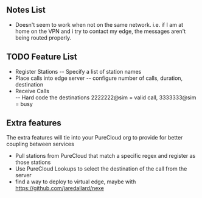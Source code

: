 Notes List
----------
- Doesn't seem to work when not on the same network.  i.e. if I am at home on the VPN and i try to contact my edge, the messages aren't being routed properly.


TODO Feature List
-----------------
- Register Stations
-- Specify a list of station names
- Place calls into edge server
-- configure number of calls, duration, destination
- Receive Calls  
-- Hard code the destinations 2222222@sim = valid call, 3333333@sim = busy


Extra features
--------------
The extra features will tie into your PureCloud org to provide for better coupling between services
- Pull stations from PureCloud that match a specific regex and register as those stations
- Use PureCloud Lookups to select the destination of the call from the server
- find a way to deploy to virtual edge, maybe with https://github.com/jaredallard/nexe
